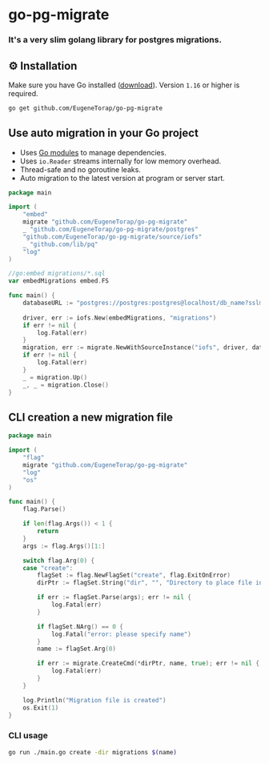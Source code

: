 # go-pg-migrate
### It's a very slim golang library for postgres migrations.

## ⚙️ Installation

Make sure you have Go installed ([download](https://golang.org/dl/)). Version `1.16` or higher is required.

```bash
go get github.com/EugeneTorap/go-pg-migrate
```

## Use auto migration in your Go project

* Uses [Go modules](https://golang.org/cmd/go/#hdr-Modules__module_versions__and_more) to manage dependencies.
* Uses `io.Reader` streams internally for low memory overhead.
* Thread-safe and no goroutine leaks.
* Auto migration to the latest version at program or server start.

```go
package main

import (
    "embed"
    migrate "github.com/EugeneTorap/go-pg-migrate"
    _ "github.com/EugeneTorap/go-pg-migrate/postgres"
    "github.com/EugeneTorap/go-pg-migrate/source/iofs"
    _ "github.com/lib/pq"
    "log"
)

//go:embed migrations/*.sql
var embedMigrations embed.FS

func main() {
    databaseURL := "postgres://postgres:postgres@localhost/db_name?sslmode=disable"
	
    driver, err := iofs.New(embedMigrations, "migrations")
    if err != nil {
		log.Fatal(err)
    }
    migration, err := migrate.NewWithSourceInstance("iofs", driver, databaseURL)
    if err != nil {
		log.Fatal(err)
    }
    _ = migration.Up()
    _, _ = migration.Close()
}
```

## CLI creation a new migration file

```go
package main

import (
	"flag"
	migrate "github.com/EugeneTorap/go-pg-migrate"
	"log"
	"os"
)

func main() {
	flag.Parse()

	if len(flag.Args()) < 1 {
		return
	}
	args := flag.Args()[1:]

	switch flag.Arg(0) {
	case "create":
		flagSet := flag.NewFlagSet("create", flag.ExitOnError)
		dirPtr := flagSet.String("dir", "", "Directory to place file in (default: current working directory)")

		if err := flagSet.Parse(args); err != nil {
			log.Fatal(err)
		}

		if flagSet.NArg() == 0 {
			log.Fatal("error: please specify name")
		}
		name := flagSet.Arg(0)

		if err := migrate.CreateCmd(*dirPtr, name, true); err != nil {
			log.Fatal(err)
		}
	}

	log.Println("Migration file is created")
	os.Exit(1)
}
```

### CLI usage

```bash
go run ./main.go create -dir migrations $(name)
```